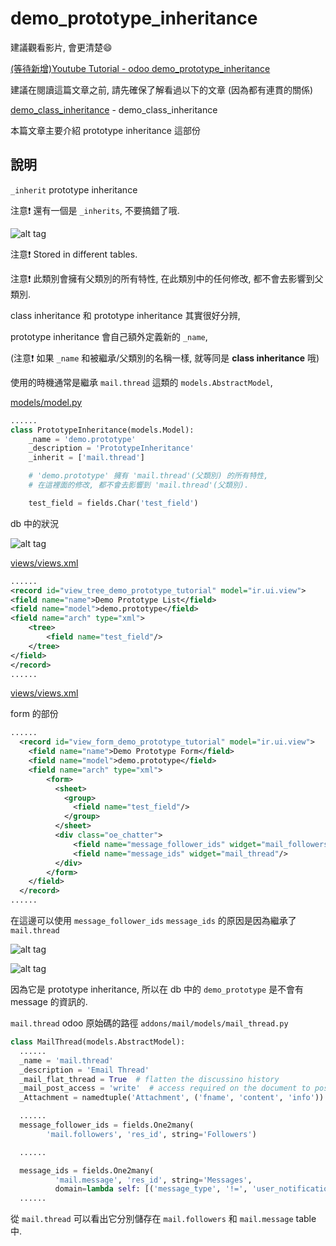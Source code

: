 # demo_prototype_inheritance

建議觀看影片, 會更清楚:smile:

[(等待新增)Youtube Tutorial - odoo demo_prototype_inheritance]()

建議在閱讀這篇文章之前, 請先確保了解看過以下的文章 (因為都有連貫的關係)

[demo_class_inheritance](https://github.com/twtrubiks/odoo-demo-addons-tutorial/tree/master/demo_class_inheritance) - demo_class_inheritance

本篇文章主要介紹 prototype inheritance 這部份

## 說明

`_inherit` prototype inheritance

注意:exclamation: 還有一個是 `_inherits`, 不要搞錯了哦.

![alt tag](https://i.imgur.com/kjtCar6.png)

注意:exclamation: Stored in different tables.

注意:exclamation: 此類別會擁有父類別的所有特性, 在此類別中的任何修改, 都不會去影響到父類別.

class inheritance 和 prototype inheritance 其實很好分辨,

prototype inheritance 會自己額外定義新的 `_name`,

(注意:exclamation: 如果 `_name` 和被繼承/父類別的名稱一樣, 就等同是 **class inheritance** 哦)

使用的時機通常是繼承 `mail.thread` 這類的 `models.AbstractModel`,

[models/model.py](models/model.py)

```python
......
class PrototypeInheritance(models.Model):
    _name = 'demo.prototype'
    _description = 'PrototypeInheritance'
    _inherit = ['mail.thread']

    # 'demo.prototype' 擁有 'mail.thread'(父類別) 的所有特性,
    # 在這裡面的修改, 都不會去影響到 'mail.thread'(父類別).

    test_field = fields.Char('test_field')

```

db 中的狀況

![alt tag](https://i.imgur.com/DdOAF2b.png)

[views/views.xml](views/views.xml)

```xml
......
<record id="view_tree_demo_prototype_tutorial" model="ir.ui.view">
<field name="name">Demo Prototype List</field>
<field name="model">demo.prototype</field>
<field name="arch" type="xml">
    <tree>
        <field name="test_field"/>
    </tree>
</field>
</record>
......
```

[views/views.xml](views/views.xml)

form 的部份

```xml
......
  <record id="view_form_demo_prototype_tutorial" model="ir.ui.view">
    <field name="name">Demo Prototype Form</field>
    <field name="model">demo.prototype</field>
    <field name="arch" type="xml">
        <form>
          <sheet>
            <group>
              <field name="test_field"/>
            </group>
          </sheet>
          <div class="oe_chatter">
              <field name="message_follower_ids" widget="mail_followers"/>
              <field name="message_ids" widget="mail_thread"/>
          </div>
        </form>
    </field>
  </record>
......
```

在這邊可以使用 `message_follower_ids` `message_ids` 的原因是因為繼承了 `mail.thread`

![alt tag](https://i.imgur.com/1x3qwGZ.png)

![alt tag](https://i.imgur.com/NGhD6H9.png)

因為它是 prototype inheritance, 所以在 db 中的 `demo_prototype` 是不會有 message 的資訊的.

`mail.thread` odoo 原始碼的路徑 `addons/mail/models/mail_thread.py`

```python
class MailThread(models.AbstractModel):
  ......
  _name = 'mail.thread'
  _description = 'Email Thread'
  _mail_flat_thread = True  # flatten the discussino history
  _mail_post_access = 'write'  # access required on the document to post on it
  _Attachment = namedtuple('Attachment', ('fname', 'content', 'info'))

  ......
  message_follower_ids = fields.One2many(
        'mail.followers', 'res_id', string='Followers')

  ......

  message_ids = fields.One2many(
          'mail.message', 'res_id', string='Messages',
          domain=lambda self: [('message_type', '!=', 'user_notification')], auto_join=True)
  ......
```

從 `mail.thread` 可以看出它分別儲存在 `mail.followers` 和 `mail.message` table 中.
